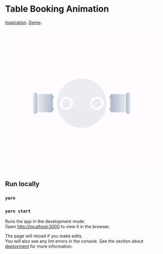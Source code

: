 # Table Booking Animation

[Inspiration](https://dribbble.com/shots/16086029-Table-Booking-Animation).
[Demo](https://anwaro.github.io/table-booking).

![Demo](./.github/animation.gif)

## Run locally

### `yarn`

### `yarn start`

Runs the app in the development mode.\
Open [http://localhost:3000](http://localhost:3000) to view it in the browser.

The page will reload if you make edits.\
You will also see any lint errors in the console. See the section
about [deployment](https://facebook.github.io/create-react-app/docs/deployment) for more information.
